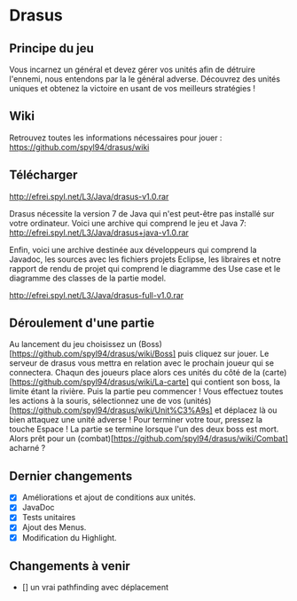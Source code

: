 Drasus
======

## Principe du jeu

Vous incarnez un général et devez gérer vos unités afin de détruire l'ennemi, nous entendons par la le général adverse.
Découvrez des unités uniques et obtenez la victoire en usant de vos meilleurs stratégies !

## Wiki

Retrouvez toutes les informations nécessaires pour jouer :
https://github.com/spyl94/drasus/wiki

## Télécharger
http://efrei.spyl.net/L3/Java/drasus-v1.0.rar

Drasus nécessite la version 7 de Java qui n'est peut-être pas installé sur votre ordinateur.
Voici une archive qui comprend le jeu et Java 7:
http://efrei.spyl.net/L3/Java/drasus+java-v1.0.rar

Enfin, voici une archive destinée aux développeurs qui comprend la Javadoc, les sources avec les fichiers projets Eclipse, les libraires et notre rapport de rendu de projet qui comprend le diagramme des Use case et le diagramme des classes de la partie model.

http://efrei.spyl.net/L3/Java/drasus-full-v1.0.rar

## Déroulement d'une partie
Au lancement du jeu choisissez un (Boss)[https://github.com/spyl94/drasus/wiki/Boss] puis cliquez sur jouer.
Le serveur de drasus vous mettra en relation avec le prochain joueur qui se connectera.
Chaqun des joueurs place alors ces unités du côté de la (carte)[https://github.com/spyl94/drasus/wiki/La-carte] qui contient son boss, la limite étant la rivière. Puis la partie peu commencer !
Vous effectuez toutes les actions à la souris, sélectionnez une de vos (unités)[https://github.com/spyl94/drasus/wiki/Unit%C3%A9s] et déplacez là ou bien attaquez une unité adverse !
Pour terminer votre tour, pressez la touche Espace ! La partie se termine lorsque l'un des deux boss est mort.
Alors prêt pour un (combat)[https://github.com/spyl94/drasus/wiki/Combat] acharné ?


## Dernier changements

- [x] Améliorations et ajout de conditions aux unités.
- [x] JavaDoc
- [x] Tests unitaires
- [x] Ajout des Menus.
- [x] Modification du Highlight.

## Changements à venir

- [] un vrai pathfinding avec déplacement

